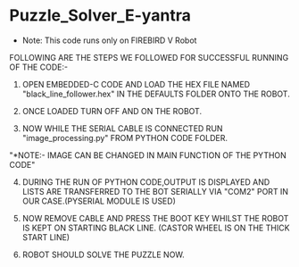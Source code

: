 # Puzzle_Solver_E-yantra

- Note: This code runs only on FIREBIRD V Robot 

FOLLOWING ARE THE STEPS WE FOLLOWED FOR SUCCESSFUL RUNNING OF THE CODE:-


1. OPEN EMBEDDED-C CODE AND LOAD THE HEX FILE NAMED "black_line_follower.hex" IN THE DEFAULTS FOLDER 
  ONTO THE ROBOT.

2. ONCE LOADED TURN OFF AND ON THE ROBOT.

3. NOW WHILE THE SERIAL CABLE IS CONNECTED RUN "image_processing.py" FROM PYTHON CODE FOLDER.

"*NOTE:- IMAGE CAN BE CHANGED IN MAIN FUNCTION OF THE PYTHON CODE"

4. DURING THE RUN OF PYTHON CODE,OUTPUT IS DISPLAYED AND LISTS ARE TRANSFERRED TO THE BOT 
   SERIALLY  VIA "COM2" PORT IN OUR CASE.(PYSERIAL MODULE IS USED)

5. NOW REMOVE CABLE AND PRESS THE BOOT KEY WHILST THE ROBOT IS KEPT ON STARTING BLACK LINE.
     (CASTOR WHEEL IS ON THE THICK  START LINE)

6. ROBOT SHOULD SOLVE THE PUZZLE NOW.

